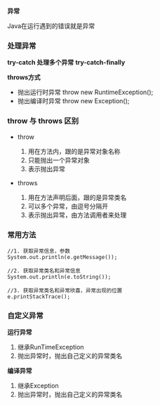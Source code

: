 **异常**

Java在运行遇到的错误就是异常

### 处理异常

**try-catch 处理多个异常**
**try-catch-finally**


**throws方式**
- 抛出运行时异常
throw new RuntimeException();
- 抛出编译时异常
throw new Exception();


### throw 与 throws 区别
- throw
  1. 用在方法内，跟的是异常对象名称
  2. 只能抛出一个异常对象
  3. 表示抛出异常

- throws
  1. 用在方法声明后面，跟的是异常类名
  2. 可以多个异常，由逗号分隔开
  3. 表示抛出异常，由方法调用者来处理

### 常用方法

```
//1. 获取异常信息，参数
System.out.println(e.getMessage());

//2. 获取异常类名和异常信息
System.out.println(e.toString());

//3. 获取异常类名和异常欣喜，异常出现的位置
e.printStackTrace();
```


### 自定义异常
**运行异常**

1. 继承RunTimeException
2. 抛出异常时，抛出自己定义的异常类名

**编译异常**

1. 继承Exception
2. 抛出异常时，抛出自己定义的异常类名
